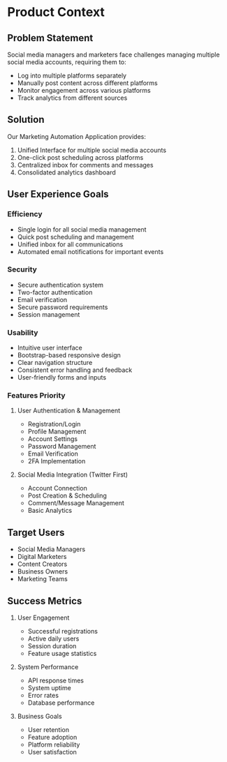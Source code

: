# Product Context

## Problem Statement
Social media managers and marketers face challenges managing multiple social media accounts, requiring them to:
- Log into multiple platforms separately
- Manually post content across different platforms
- Monitor engagement across various platforms
- Track analytics from different sources

## Solution
Our Marketing Automation Application provides:
1. Unified Interface for multiple social media accounts
2. One-click post scheduling across platforms
3. Centralized inbox for comments and messages
4. Consolidated analytics dashboard

## User Experience Goals

### Efficiency
- Single login for all social media management
- Quick post scheduling and management
- Unified inbox for all communications
- Automated email notifications for important events

### Security
- Secure authentication system
- Two-factor authentication
- Email verification
- Secure password requirements
- Session management

### Usability
- Intuitive user interface
- Bootstrap-based responsive design
- Clear navigation structure
- Consistent error handling and feedback
- User-friendly forms and inputs

### Features Priority
1. User Authentication & Management
   - Registration/Login
   - Profile Management
   - Account Settings
   - Password Management
   - Email Verification
   - 2FA Implementation

2. Social Media Integration (Twitter First)
   - Account Connection
   - Post Creation & Scheduling
   - Comment/Message Management
   - Basic Analytics

## Target Users
- Social Media Managers
- Digital Marketers
- Content Creators
- Business Owners
- Marketing Teams

## Success Metrics
1. User Engagement
   - Successful registrations
   - Active daily users
   - Session duration
   - Feature usage statistics

2. System Performance
   - API response times
   - System uptime
   - Error rates
   - Database performance

3. Business Goals
   - User retention
   - Feature adoption
   - Platform reliability
   - User satisfaction 